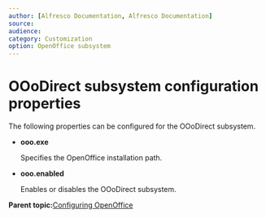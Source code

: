 ```yaml
---
author: [Alfresco Documentation, Alfresco Documentation]
source: 
audience: 
category: Customization
option: OpenOffice subsystem
---
```


# OOoDirect subsystem configuration properties

The following properties can be configured for the OOoDirect subsystem.

-   **ooo.exe**

    Specifies the OpenOffice installation path.

-   **ooo.enabled**

    Enables or disables the OOoDirect subsystem.


**Parent topic:**[Configuring OpenOffice](../concepts/OOo-subsystems-intro.md)

